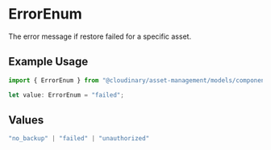 # ErrorEnum

The error message if restore failed for a specific asset.

## Example Usage

```typescript
import { ErrorEnum } from "@cloudinary/asset-management/models/components";

let value: ErrorEnum = "failed";
```

## Values

```typescript
"no_backup" | "failed" | "unauthorized"
```